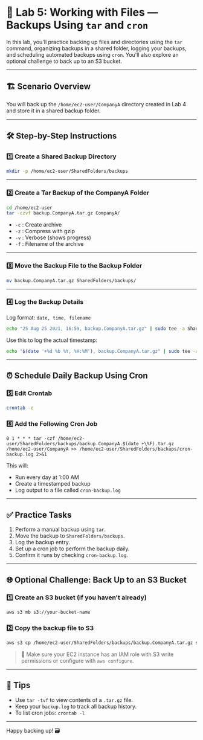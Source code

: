 # 🧪 Lab 5: Working with Files — Backups Using `tar` and `cron`

In this lab, you'll practice backing up files and directories using the `tar` command, organizing backups in a shared folder, logging your backups, and scheduling automated backups using `cron`. You'll also explore an optional challenge to back up to an S3 bucket.

---

## 🏗️ Scenario Overview

You will back up the `/home/ec2-user/CompanyA` directory created in Lab 4 and store it in a shared backup folder.

---

## 🛠️ Step-by-Step Instructions

### 1️⃣ Create a Shared Backup Directory

```bash
mkdir -p /home/ec2-user/SharedFolders/backups
```

---

### 2️⃣ Create a Tar Backup of the CompanyA Folder

```bash
cd /home/ec2-user
tar -czvf backup.CompanyA.tar.gz CompanyA/
```

- `-c` : Create archive
- `-z` : Compress with gzip
- `-v` : Verbose (shows progress)
- `-f` : Filename of the archive

---

### 3️⃣ Move the Backup File to the Backup Folder

```bash
mv backup.CompanyA.tar.gz SharedFolders/backups/
```

---

### 4️⃣ Log the Backup Details

Log format: `date, time, filename`

```bash
echo "25 Aug 25 2021, 16:59, backup.CompanyA.tar.gz" | sudo tee -a SharedFolders/backups/backup.log
```

Use this to log the actual timestamp:

```bash
echo "$(date '+%d %b %Y, %H:%M'), backup.CompanyA.tar.gz" | sudo tee -a SharedFolders/backups/backup.log
```

---

## ⏰ Schedule Daily Backup Using Cron

### 5️⃣ Edit Crontab

```bash
crontab -e
```

### 6️⃣ Add the Following Cron Job

```
0 1 * * * tar -czf /home/ec2-user/SharedFolders/backups/backup.CompanyA.$(date +\%F).tar.gz /home/ec2-user/CompanyA >> /home/ec2-user/SharedFolders/backups/cron-backup.log 2>&1
```

This will:
- Run every day at 1:00 AM
- Create a timestamped backup
- Log output to a file called `cron-backup.log`

---

## ✅ Practice Tasks

1. Perform a manual backup using `tar`.
2. Move the backup to `SharedFolders/backups`.
3. Log the backup entry.
4. Set up a cron job to perform the backup daily.
5. Confirm it runs by checking `cron-backup.log`.

---

## 🌐 Optional Challenge: Back Up to an S3 Bucket

### 1️⃣ Create an S3 bucket (if you haven't already)

```bash
aws s3 mb s3://your-bucket-name
```

### 2️⃣ Copy the backup file to S3

```bash
aws s3 cp /home/ec2-user/SharedFolders/backups/backup.CompanyA.tar.gz s3://your-bucket-name/backups/
```

> 🔐 Make sure your EC2 instance has an IAM role with S3 write permissions or configure with `aws configure`.

---

## 📌 Tips

- Use `tar -tvf` to view contents of a `.tar.gz` file.
- Keep your `backup.log` to track all backup history.
- To list cron jobs: `crontab -l`

---

Happy backing up! 🗃️
